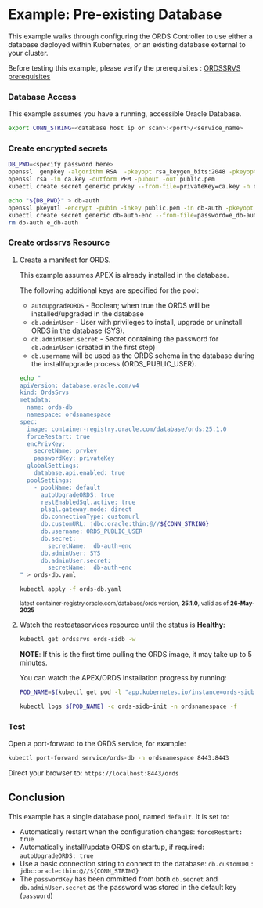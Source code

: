 # Example: Pre-existing Database

This example walks through configuring the ORDS Controller to use either a database deployed within Kubernetes, or an existing database external to your cluster.

Before testing this example, please verify the prerequisites : [ORDSSRVS prerequisites](../README.md#prerequisites)

### Database Access

This example assumes you have a running, accessible Oracle Database.  

```bash
export CONN_STRING=<database host ip or scan>:<port>/<service_name>
```

### Create encrypted secrets 

```bash
DB_PWD=<specify password here>
openssl  genpkey -algorithm RSA  -pkeyopt rsa_keygen_bits:2048 -pkeyopt rsa_keygen_pubexp:65537 > ca.key
openssl rsa -in ca.key -outform PEM -pubout -out public.pem
kubectl create secret generic prvkey --from-file=privateKey=ca.key -n ordsnamespace

echo "${DB_PWD}" > db-auth
openssl pkeyutl -encrypt -pubin -inkey public.pem -in db-auth -pkeyopt rsa_padding_mode:oaep -pkeyopt rsa_oaep_md:sha256 |base64 > e_db-auth
kubectl create secret generic db-auth-enc --from-file=password=e_db-auth -n ordsnamespace
rm db-auth e_db-auth
```

### Create ordssrvs Resource

1. Create a manifest for ORDS.

    This example assumes APEX is already installed in the database.

    The following additional keys are specified for the pool:
    * `autoUpgradeORDS` - Boolean; when true the ORDS will be installed/upgraded in the database
    * `db.adminUser` - User with privileges to install, upgrade or uninstall ORDS in the database (SYS).
    * `db.adminUser.secret` - Secret containing the password for `db.adminUser` (created in the first step)
    * `db.username` will be used as the ORDS schema in the database during the install/upgrade process (ORDS_PUBLIC_USER).

    ```bash
    echo "
    apiVersion: database.oracle.com/v4
    kind: OrdsSrvs
    metadata:
      name: ords-db
      namespace: ordsnamespace
    spec:
      image: container-registry.oracle.com/database/ords:25.1.0
      forceRestart: true
      encPrivKey:
        secretName: prvkey
        passwordKey: privateKey
      globalSettings:
        database.api.enabled: true
      poolSettings:
        - poolName: default
          autoUpgradeORDS: true
          restEnabledSql.active: true
          plsql.gateway.mode: direct
          db.connectionType: customurl
          db.customURL: jdbc:oracle:thin:@//${CONN_STRING}
          db.username: ORDS_PUBLIC_USER
          db.secret:
            secretName:  db-auth-enc
          db.adminUser: SYS
          db.adminUser.secret:
            secretName:  db-auth-enc
    " > ords-db.yaml

    kubectl apply -f ords-db.yaml
    ```

    <sup>latest container-registry.oracle.com/database/ords version, **25.1.0**, valid as of **26-May-2025**</sup>
    
1. Watch the restdataservices resource until the status is **Healthy**:
    ```bash
    kubectl get ordssrvs ords-sidb -w
    ```

    **NOTE**: If this is the first time pulling the ORDS image, it may take up to 5 minutes.

    You can watch the APEX/ORDS Installation progress by running:

    ```bash
    POD_NAME=$(kubectl get pod -l "app.kubernetes.io/instance=ords-sidb" -o custom-columns=NAME:.metadata.name -n ordsnamespace --no-headers)

    kubectl logs ${POD_NAME} -c ords-sidb-init -n ordsnamespace -f
    ```

### Test

Open a port-forward to the ORDS service, for example:

```bash
kubectl port-forward service/ords-db -n ordsnamespace 8443:8443
```

Direct your browser to: `https://localhost:8443/ords`


## Conclusion

This example has a single database pool, named `default`.  It is set to:

* Automatically restart when the configuration changes: `forceRestart: true`
* Automatically install/update ORDS on startup, if required: `autoUpgradeORDS: true`
* Use a basic connection string to connect to the database: `db.customURL: jdbc:oracle:thin:@//${CONN_STRING}`
* The `passwordKey` has been ommitted from both `db.secret` and `db.adminUser.secret` as the password was stored in the default key (`password`)
